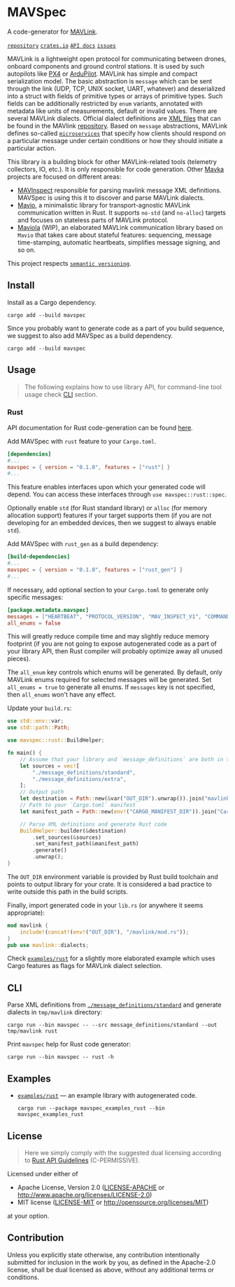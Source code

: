 MAVSpec
=======

A code-generator for [MAVLink](https://mavlink.io/en/).

[`repository`](https://gitlab.com/mavka/libs/mavspec)
[`crates.io`](https://crates.io/crates/mavspec)
[`API docs`](https://docs.rs/mavspec/latest/mavspec/)
[`issues`](https://gitlab.com/mavka/libs/mavspec/-/issues)

MAVLink is a lightweight open protocol for communicating between drones, onboard components and ground control stations.
It is used by such autopilots like [PX4](https://px4.io) or [ArduPilot](https://ardupilot.org/#). MAVLink has simple and
compact serialization model. The basic abstraction is `message` which can be sent through the link (UDP, TCP, UNIX
socket, UART, whatever) and deserialized into a struct with fields of primitive types or arrays of primitive types.
Such fields can be additionally restricted by `enum` variants, annotated with metadata like units of measurements,
default or invalid values. There are several MAVLink dialects. Official dialect definitions are
[XML files](https://mavlink.io/en/guide/xml_schema.html) that can be found in the MAVlink
[repository](https://github.com/mavlink/mavlink/tree/master/message_definitions/v1.0). Based on `message` abstractions,
MAVLink defines so-called [`microservices`](https://mavlink.io/en/services/) that specify how clients should respond on
a particular message under certain conditions or how they should initiate a particular action.

This library is a building block for other MAVLink-related tools (telemetry collectors, IO, etc.). It is only responsible
for code generation. Other [Mavka](https://mavka.gitlab.io/home/) projects are focused on different areas:

* [MAVInspect](https://gitlab.com/mavka/libs/mavspec) responsible for parsing mavlink message XML definitions. MAVSpec 
  is using this it to discover and parse MAVLink dialects.
* [Mavio](https://gitlab.com/mavka/libs/mavio), a minimalistic library for transport-agnostic MAVLink communication
  written in Rust. It supports `no-std` (and `no-alloc`) targets and focuses on stateless parts of MAVLink protocol.
* [Maviola](https://gitlab.com/mavka/libs/maviola) (WIP), an elaborated MAVLink communication library based on `Mavio`
  that takes care about stateful features: sequencing, message time-stamping, automatic heartbeats, simplifies message
  signing, and so on.

This project respects [`semantic versioning`](https://semver.org).

Install
-------

Install as a Cargo dependency.

```shell
cargo add --build mavspec
```

Since you probably want to generate code as a part of you build sequence, we suggest to also add MAVSpec as a build
dependency.

```shell
cargo add --build mavspec
```

Usage
-----

> The following explains how to use library API, for command-line tool usage check [CLI](#cli) section.

### Rust

API documentation for Rust code-generation can be found [here](https://docs.rs/mavspec/latest/mavspec/rust).

Add MAVSpec with `rust` feature to your `Cargo.toml`.

```toml
[dependencies]
#...
mavspec = { version = "0.1.0", features = ["rust"] }
#...
```

This feature enables interfaces upon which your generated code will depend. You can access these interfaces through
`use mavspec::rust::spec`.

Optionally enable `std` (for Rust standard library) or `alloc` (for memory allocation support) features if your target
supports them (if you are not developing for an embedded devices, then we suggest to always enable `std`).

Add MAVSpec with `rust_gen` as a build dependency:

```toml
[build-dependencies]
#...
mavspec = { version = "0.1.0", features = ["rust_gen"] }
#...
```

If necessary, add optional section to your `Cargo.toml` to generate only specific messages:

```toml
[package.metadata.mavspec]
messages = ["HEARTBEAT", "PROTOCOL_VERSION", "MAV_INSPECT_V1", "COMMAND_INT", "COMMAND_LONG"]
all_enums = false
```

This will greatly reduce compile time and may slightly reduce memory footprint (if you are not going to expose
autogenerated code as a part of your library API, then Rust compiler will probably optimize away all unused pieces). 

The `all_enum` key controls which enums will be generated. By default, only MAVLink enums required for selected messages
will be generated. Set `all_enums = true` to generate all enums. If `messages` key is not specified, then `all_enums`
won't have any effect.

Update your `build.rs`:

```rust
use std::env::var;
use std::path::Path;

use mavspec::rust::BuildHelper;

fn main() {
    // Assume that your library and `message_definitions` are both in the root of your project.
    let sources = vec![
        "./message_definitions/standard",
        "./message_definitions/extra",
    ];
    // Output path
    let destination = Path::new(&var("OUT_DIR").unwrap()).join("mavlink");
    // Path to your `Cargo.toml` manifest
    let manifest_path = Path::new(env!("CARGO_MANIFEST_DIR")).join("Cargo.toml");

    // Parse XML definitions and generate Rust code
    BuildHelper::builder(&destination)
        .set_sources(&sources)
        .set_manifest_path(&manifest_path)
        .generate()
        .unwrap();
}
```

The `OUT_DIR` environment variable is provided by Rust build toolchain and points to output library for your crate. It
is considered a bad practice to write outside this path in the build scripts.

Finally, import generated code in your `lib.rs` (or anywhere it seems appropriate):

```rust
mod mavlink {
    include!(concat!(env!("OUT_DIR"), "/mavlink/mod.rs"));
}
pub use mavlink::dialects;
```

Check [`examples/rust`](examples/rust/README.md) for a slightly more elaborated example which uses Cargo features as flags for MAVLink
dialect selection.

CLI
---

Parse XML definitions from [`./message_definitions/standard`](./message_definitions/standard) and generate dialects in
`tmp/mavlink` directory:

```shell
cargo run --bin mavspec -- --src message_definitions/standard --out tmp/mavlink rust
```

Print `mavspec` help for Rust code generator:

```shell
cargo run --bin mavspec -- rust -h
```

Examples
--------

- [`examples/rust`](examples/rust/README.md) — an example library with autogenerated code.
  ```shell
  cargo run --package mavspec_examples_rust --bin mavspec_examples_rust
  ```

License
-------

> Here we simply comply with the suggested dual licensing according to
> [Rust API Guidelines](https://rust-lang.github.io/api-guidelines/about.html) (C-PERMISSIVE).

Licensed under either of

* Apache License, Version 2.0
  ([LICENSE-APACHE](LICENSE-APACHE) or http://www.apache.org/licenses/LICENSE-2.0)
* MIT license
  ([LICENSE-MIT](LICENSE-MIT) or http://opensource.org/licenses/MIT)

at your option.

Contribution
------------

Unless you explicitly state otherwise, any contribution intentionally submitted
for inclusion in the work by you, as defined in the Apache-2.0 license, shall be
dual licensed as above, without any additional terms or conditions.
